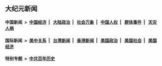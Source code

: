 ## 大纪元新闻

#### 中国新闻 &nbsp;>&nbsp; [中国经济](indexes/ncid283/README.md?11020045) &nbsp;| &nbsp; [大陆政治](indexes/ncid277/README.md?11020045) &nbsp;| &nbsp; [社会万象](indexes/ncid282/README.md?11020045) &nbsp;| &nbsp; [中国人权](indexes/ncid278/README.md?11020045) &nbsp;| &nbsp; [群体事件](indexes/ncid279/README.md?11020045) &nbsp;| &nbsp; [天灾人祸](indexes/ncid280/README.md?11020045)

#### 国际新闻 &nbsp;>&nbsp; [美中关系](indexes/nf1412576/README.md?11020045) &nbsp;| &nbsp; [台湾新闻](indexes/ncid1349361/README.md?11020045) &nbsp;| &nbsp; [香港新闻](indexes/ncid1349362/README.md?11020045) &nbsp;| &nbsp; [美国政治](indexes/ncid1078159/README.md?11020045) &nbsp;| &nbsp; [美国社会](indexes/ncid1078160/README.md?11020045) &nbsp;| &nbsp; [美国经济](indexes/ncid1078158/README.md?11020045)

#### 特别专题 &nbsp;>&nbsp; [中共百年历史](https://github.com/epoch-news/epoch-special/blob/master/README.md?11020045)  
